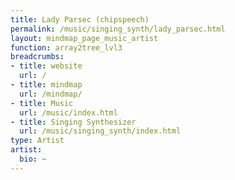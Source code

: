 ```yaml
---
title: Lady Parsec (chipspeech)
permalink: /music/singing_synth/lady_parsec.html
layout: mindmap_page_music_artist
function: array2tree_lvl3
breadcrumbs:
- title: website
  url: /
- title: mindmap
  url: /mindmap/
- title: Music
  url: /music/index.html
- title: Singing Synthesizer
  url: /music/singing_synth/index.html
type: Artist
artist:
  bio: ~
---
```


